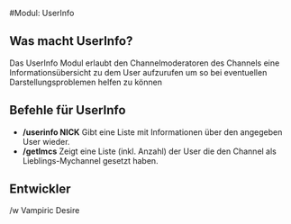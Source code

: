 #Modul: UserInfo

## Was macht UserInfo?
Das UserInfo Modul erlaubt den Channelmoderatoren des Channels eine Informationsübersicht zu dem User aufzurufen um so bei eventuellen Darstellungsproblemen helfen zu können


## Befehle für UserInfo
* **/userinfo NICK** Gibt eine Liste mit Informationen über den angegeben User wieder.
* **/getlmcs** Zeigt eine Liste (inkl. Anzahl) der User die den Channel als Lieblings-Mychannel gesetzt haben.

## Entwickler
/w Vampiric Desire